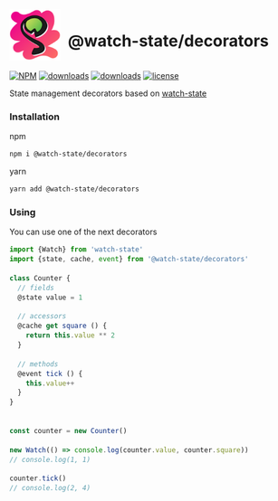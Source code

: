 <a href="https://www.npmjs.com/package/watch-state">
  <img src="https://raw.githubusercontent.com/d8corp/watch-state/v3.3.1/img/logo.svg" align="left" width="90" height="90" alt="Watch-State logo by Mikhail Lysikov">
</a>

# &nbsp; @watch-state/decorators

&nbsp;  
[![NPM](https://img.shields.io/npm/v/@watch-state/decorators.svg)](https://www.npmjs.com/package/@watch-state/decorators)
[![downloads](https://img.shields.io/npm/dm/@watch-state/decorators.svg)](https://www.npmtrends.com/@watch-state/decorators)
[![downloads](https://img.shields.io/badge/Changelog-⋮-brightgreen)](https://changelogs.xyz/@watch-state/decorators)
[![license](https://img.shields.io/npm/l/@watch-state/decorators)](https://github.com/d8corp/watch-state-decorators/blob/master/LICENSE)

State management decorators based on [watch-state](https://www.npmjs.com/package/watch-state)

### Installation
npm
```bash
npm i @watch-state/decorators
```
yarn
```bash
yarn add @watch-state/decorators
```
### Using
You can use one of the next decorators
```javascript
import {Watch} from 'watch-state'
import {state, cache, event} from '@watch-state/decorators'

class Counter {
  // fields
  @state value = 1

  // accessors
  @cache get square () {
    return this.value ** 2
  }

  // methods
  @event tick () {
    this.value++
  }
}


const counter = new Counter()

new Watch(() => console.log(counter.value, counter.square))
// console.log(1, 1)

counter.tick()
// console.log(2, 4)
```
